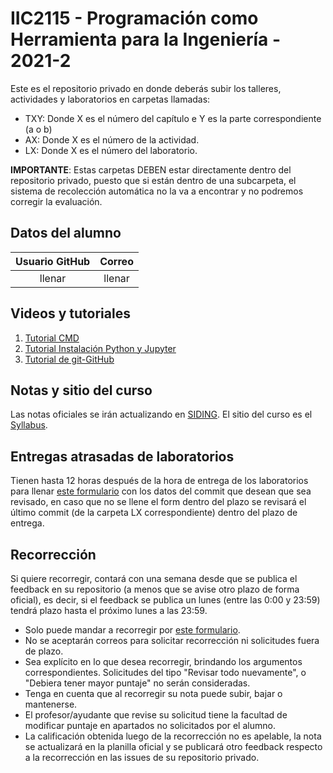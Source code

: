 # IIC2115 - Programación como Herramienta para la Ingeniería - 2021-2

Este es el repositorio privado en donde deberás subir los talleres, actividades y laboratorios en carpetas llamadas:
 * TXY: Donde X es el número del capítulo e Y es la parte correspondiente (a o b)
 * AX: Donde X es el número de la actividad.
 * LX: Donde X es el número del laboratorio.

**IMPORTANTE**: Estas carpetas DEBEN estar directamente dentro del repositorio privado, puesto que si están dentro de una subcarpeta, el sistema de recolección automática no la va a encontrar y no podremos corregir la evaluación.

## Datos del alumno
| Usuario GitHub |     	Correo       | 
|      :-:       |        :-:        |
|     llenar     |       llenar      | 


## Videos y tutoriales
1. [Tutorial CMD](https://www.youtube.com/watch?v=qgFmMU6Pukc) 
1. [Tutorial Instalación Python y Jupyter](https://www.youtube.com/watch?v=FxHoi_ZRV4s) 
1. [Tutorial de git-GitHub](https://youtu.be/4WTjx_Rw65A)


## Notas y sitio del curso
Las notas oficiales se irán actualizando en [SIDING](https://www.ing.uc.cl/#SIDING). El sitio del curso es el [Syllabus](https://github.com/IIC2115/Syllabus).


## Entregas atrasadas de laboratorios
Tienen hasta 12 horas después de la hora de entrega de los laboratorios para llenar [este formulario](https://docs.google.com/forms/d/e/1FAIpQLSfys1xbOaOnoJkxLMMy0BlwnYk2SHW6SKqHfgKYFTCxSXCS4w/viewform?usp=sf_link) con los datos del commit que desean que sea revisado, en caso que no se llene el form dentro del plazo se revisará el último commit (de la carpeta LX correspondiente) dentro del plazo de entrega.


## Recorrección

Si quiere recorregir, contará con una semana desde que se publica el feedback en su repositorio (a menos que se avise otro plazo de forma oficial), es decir, si el feedback se publica un lunes (entre las 0:00 y 23:59) tendrá plazo hasta el próximo lunes a las 23:59.
* Solo puede mandar a recorregir por [este formulario](https://docs.google.com/forms/d/e/1FAIpQLSeLUVL0UQ55XVLLaa8XbBhmQHlcYV4qqq32Azz_oQqgdv9N9Q/viewform?usp=sf_link).
* No se aceptarán correos para solicitar recorrección ni solicitudes fuera de plazo.
* Sea explícito en lo que desea recorregir, brindando los argumentos correspondientes. Solicitudes del tipo "Revisar todo nuevamente", o "Debiera tener mayor puntaje" no serán consideradas.
* Tenga en cuenta que al recorregir su nota puede subir, bajar o mantenerse.
* El profesor/ayudante que revise su solicitud tiene la facultad de modificar puntaje en apartados no solicitados por el alumno. 
* La calificación obtenida luego de la recorrección no es apelable, la nota se actualizará en la planilla oficial y se publicará otro feedback respecto a la recorrección en las issues de su repositorio privado.
